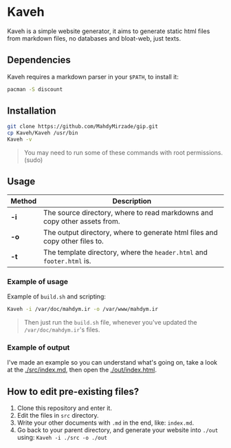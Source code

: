# Kaveh
Kaveh is a simple website generator, it aims to generate static html files from markdown files, no databases and bloat-web, just texts.

## Dependencies
Kaveh requires a markdown parser in your `$PATH`, to install it:
```bash
pacman -S discount
```

## Installation
```bash
git clone https://github.com/MahdyMirzade/gip.git
cp Kaveh/Kaveh /usr/bin
Kaveh -v
```
> You may need to run some of these commands with root permissions. (sudo)

## Usage
| Method | Description |
| --- | --- |
| **-i**    | The source directory, where to read markdowns and copy other assets from.     |
| **-o**    | The output directory, where to generate html files and copy other files to.   |
| **-t**    | The template directory, where the `header.html` and `footer.html` is.         |

### Example of usage
Example of `build.sh` and scripting:
```bash
Kaveh -i /var/doc/mahdym.ir -o /var/www/mahdym.ir
```
> Then just run the `build.sh` file, whenever you've updated the `/var/doc/mahdym.ir`'s files.

### Example of output
I've made an example so you can understand what's going on, take a look at the [./src/index.md](https://mahdymirzade.github.io/Kaveh/src/index.md), then open the [./out/index.html](https://mahdymirzade.github.io/Kaveh/out/index.html).

## How to edit pre-existing files?
1. Clone this repository and enter it.
2. Edit the files in `src` directory.
3. Write your other documents with `.md` in the end, like: `index.md`.
4. Go back to your parent directory, and generate your website into `./out` using: ```Kaveh -i ./src -o ./out```
